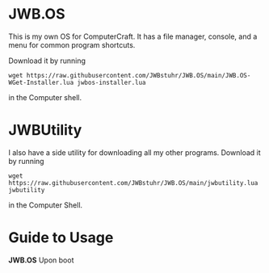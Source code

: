 # JWB.OS

This is my own OS for ComputerCraft.
It has a file manager, console, and a menu for common program shortcuts.

Download it by running

`wget https://raw.githubusercontent.com/JWBstuhr/JWB.OS/main/JWB.OS-WGet-Installer.lua jwbos-installer.lua`

in the Computer shell.

# JWBUtility

I also have a side utility for downloading all my other programs.
Download it by running

`wget https://raw.githubusercontent.com/JWBstuhr/JWB.OS/main/jwbutility.lua jwbutility`

in the Computer Shell.

# Guide to Usage

**JWB.OS**
Upon boot
